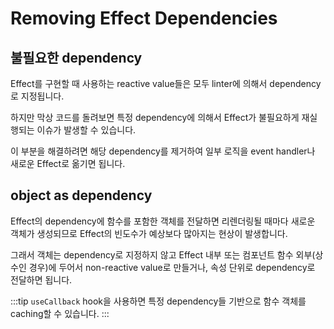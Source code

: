 # Removing Effect Dependencies

## 불필요한 dependency

Effect를 구현할 때 사용하는 reactive value들은 모두 linter에 의해서 dependency로 지정됩니다.

하지만 막상 코드를 돌려보면 특정 dependency에 의해서 Effect가 불필요하게 재실행되는 이슈가 발생할 수 있습니다.

이 부분을 해결하려면 해당 dependency를 제거하여 일부 로직을 event handler나 새로운 Effect로 옮기면 됩니다.

## object as dependency

Effect의 dependency에 함수를 포함한 객체를 전달하면 리렌더링될 때마다 새로운 객체가 생성되므로 Effect의 빈도수가 예상보다 많아지는 현상이 발생합니다.

그래서 객체는 dependency로 지정하지 않고 Effect 내부 또는 컴포넌트 함수 외부(상수인 경우)에 두어서 non-reactive value로 만들거나, 속성 단위로 dependency로 전달하면 됩니다.

:::tip
`useCallback` hook을 사용하면 특정 dependency들 기반으로 함수 객체를 caching할 수 있습니다.
:::

